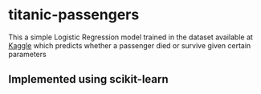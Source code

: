 # titanic-passengers

This a simple Logistic Regression model trained in the dataset available at [Kaggle](https://www.kaggle.com/c/titanic) which predicts whether a passenger died or survive given certain parameters

## Implemented using scikit-learn
